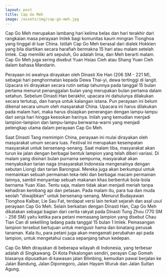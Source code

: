 ```yaml
---
layout: post
title: Cap Go Meh
image: /assets/img/cap-go-meh.jpg
---
```


Cap Go Meh merupakan lambang hari kelima belas dan hari terakhir dari rangkaian masa perayaan Imlek bagi komunitas kaum mingran Tionghoa yang tinggal di luar China. Istilah Cap Go Meh berasal dari dialek Hokkien yang bila diartikan secara harafiah bermakna 15 hari atau malam setelah Imlek. Cap memiliki arti sepuluh, Go adalah lima, dan Meh berarti malam. Cap Go Meh juga sering disebut Yuan Hsiao Cieh atau Shang Yuan Cieh dalam bahasa Mandarin.

Perayaan ini awalnya dirayakan oleh Dinasti Xie Han (206 SM - 221 M), sebagai hari penghormatan kepada Dewa Thai-yi, dewa tertinggi di langit. Upacara ini dirayakan secara rutin setiap tahunnya pada tanggal 15 bulan pertama menurut penanggalan bulan yang merupakan bulan pertama dalam setahun. Sebelum Dinasti Han berakhir, upacara ini dahulunya dilakukan secara tertutup, dan hanya untuk kalangan istana. Pun perayaan ini belum dikenal secara umum oleh masyarakat China. Upacara ini harus dilakukan pada malam hari, maka harus disiapkan penerangan dengan lampu-lampu dari senja hari hingga keesokan harinya. Inilah yang kemudian menjadi lampion-lampion dan lampu-lampu berwarna-warni yang menjadi pelengkap utama dalam perayaan Cap Go Meh.

Saat Dinasti Tang memimpin China, perayaan ini mulai dirayakan oleh masyarakat umum secara luas. Festival ini merupakan kesempatan masyarakat untuk bersenang-senang. Saat malam tiba, masyarakat akan turun ke jalan dengan berbagai bentuk lampion yang telah diberi variasi. Di malam yang disinari bulan purnama sempurna, masyarakat akan menyaksikan tarian naga (masyarakat Indonesia mengenalnya dengan sebutan Liong) dan tarian Barongsai. Mereka juga akan berkumpul untuk memainkan sebuah permainan teka-teki dan berbagai macam permainan lainnya, sambil menyantap sebuah makanan khas berbentuk bola-bola bernama Yuan Xiao. Tentu saja, malam tidak akan menjadi meriah tanpa kehadiran kembang api dan petasan. Pada malam itu, para tua dan muda seolah "diwajibkan" untuk bersenang-senang. Menurut Budayawan Tionghoa Kalbar, Lie Sau Fat, terdapat versi lain terkait sejarah dan asal usul perayaan Cap Go Meh. Selain berkaitan dengan Dinasti Han, Cap Go Meh dikatakan sebagai bagian dari cerita rakyat pada Dinasti Tung Zhou (770 SM - 256 SM) yaitu ketika para petani memasang lampion yang disebut Chau Tian Can di sekeliling ladang pada tanggal 15 bulan 1 Imlek. Pemasangan lampion tersebut bertujuan untuk mengusir hama dan binatang perusak tanaman. Kala itu, para petani juga akan mengamati perubahan api pada lampion, untuk mengetahui cuaca sepanjang tahun kedepan.

Cap Go Meh dirayakan di beberapa wilayah di Indonesia, yang terbesar adalah di Singkawang. Di Kota Pekalongan sendiri, perayan Cap Gomeh biasanya dipusatkan di kawasan jalan Blimbing, kemudian pawai berjalan ke Jalan Bandung, Jalan Diponegoro, Jalan Hayam Wuruk dan Jalan Sultan Agung.
